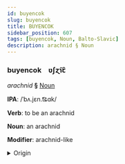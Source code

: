 ```yaml
---
id: buyencok
slug: buyencok
title: BUYENCOK
sidebar_position: 607
tags: [buyencok, Noun, Balto-Slavic]
description: arachnid § Noun
---
```


### buyencok&emsp;<span kind="abugida">ʋʃɀ̃ɿꞇ̑</span>

*arachnid* **§** [Noun](../../tags/Noun)

**IPA**: /ˈbʌ.jɛn.t͡ɕɑk/

**Verb**: to be an arachnid

**Noun**: an arachnid

**Modifier**: arachnid-like

<details>
    <summary>Origin</summary>
    Polish pajęczak /paˈjɛn.t͡ʂak/<br/>
    <em>Balto-Slavic Language Family</em>
</details>